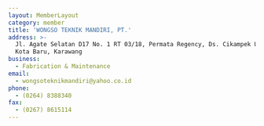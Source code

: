 ```yaml
---
layout: MemberLayout
category: member
title: 'WONGSO TEKNIK MANDIRI, PT.'
address: >-
  Jl. Agate Selatan D17 No. 1 RT 03/18, Permata Regency, Ds. Cikampek Utara,
  Kota Baru, Karawang
business:
  - Fabrication & Maintenance
email:
  - wongsoteknikmandiri@yahoo.co.id
phone:
  - (0264) 8388340
fax:
  - (0267) 8615114
---
```

